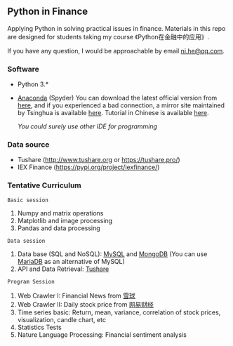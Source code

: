## Python in Finance

Applying Python in solving practical issues in finance.  Materials in this repo are designed for students taking my course 《Python在金融中的应用》. 

If you have any question, I would be approachable by email ni.he@qq.com. 

### Software 

+ Python 3.* 

+ [Anaconda](https://www.anaconda.com/) (Spyder)    You can download the latest official version from [here](https://www.anaconda.com/), and if you experienced a bad connection, a mirror site maintained by Tsinghua is available [here](https://mirrors.tuna.tsinghua.edu.cn/anaconda/archive/).  Tutorial in Chinese is available [here](https://www.jianshu.com/p/62f155eb6ac5). 

  *You could surely use other IDE for programming*

### Data source
+ Tushare  (http://www.tushare.org or https://tushare.pro/)
+ IEX Finance  (https://pypi.org/project/iexfinance/)



### Tentative Curriculum

`Basic session` 

1. Numpy and matrix operations
2. Matplotlib and image processing 
3. Pandas and data processing

`Data session`

1. Data base (SQL and NoSQL):  [MySQL](https://www.mysql.com/) and [MongoDB](https://www.mongodb.com/)  (You can use [MariaDB](https://mariadb.org/) as an alternative of MySQL)
2. API and Data Retrieval:  [Tushare](http://www.tushare.org )

`Program Session`

1. Web Crawler I:  Financial News from [雪球](https://xueqiu.com/)
2. Web Crawler II:  Daily stock price from [网易财经](https://money.163.com/)
3. Time series basic: Return, mean, variance, correlation of stock prices, visualization, candle chart, etc
4. Statistics Tests
5. Nature Language Processing:  Financial sentiment analysis



